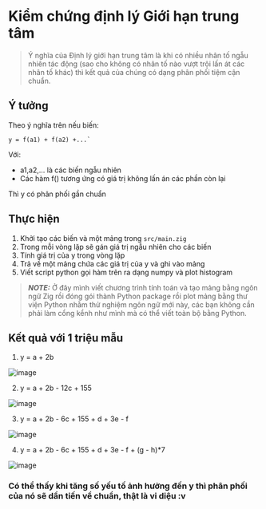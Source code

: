 # Kiểm chứng định lý Giới hạn trung tâm

> Ý nghĩa của Định lý giới hạn trung tâm là khi có nhiều nhân tố ngẫu nhiên tác động (sao cho không có nhân tố nào vượt trội lấn át các nhân tố khác) thì kết quả của chúng có dạng phân phối tiệm cận chuẩn.

## Ý tưởng
Theo ý nghĩa trên nếu biến:
```
y = f(a1) + f(a2) +...`
```
Với:
- a1,a2,... là các biến ngẫu nhiên
- Các hàm f() tương ứng có giá trị không lấn án các phần còn lại

Thì y có phân phối gần chuẩn

## Thực hiện
1. Khởi tạo các biến và một mảng trong `src/main.zig`
2. Trong mỗi vòng lặp sẽ gán giá trị ngẫu nhiên cho các biến
3. Tính giá trị của y trong vòng lặp 
4. Trả về một mảng chứa các giá trị của y và ghi vào mảng
5. Viết script python gọi hàm trên ra dạng numpy và plot histogram

> **_NOTE:_**  Ở đây mình viết chương trình tính toán và tạo mảng bằng ngôn ngữ Zig rồi đóng gói thành Python package rồi plot mảng bằng thư viện Python nhằm thử nghiệm ngôn ngữ mới này, các bạn không cần phải làm cồng kềnh như mình mà có thể viết toàn bộ bằng Python.

## Kết quả với 1 triệu mẫu

1. y = a + 2b

![image](https://user-images.githubusercontent.com/84069686/194537097-71a4f922-e5c6-4fdb-bb12-31b62184aafe.png)

2. y = a + 2b - 12c + 155

![image](https://user-images.githubusercontent.com/84069686/194537222-a6708c96-a4b2-4664-b278-3bc8ddf08d73.png)

3. y = a + 2b - 6c + 155 + d + 3e - f

![image](https://user-images.githubusercontent.com/84069686/194537330-ffb392c6-92a6-4318-b03d-80ca7498da53.png)

4. y = a + 2b - 6c + 155 + d + 3e - f + (g - h)*7

![image](https://user-images.githubusercontent.com/84069686/194537391-ada857c7-d73f-4b79-972e-174a61ad437c.png)

### Có thể thấy khi tăng số yếu tố ảnh hưởng đến y thì phân phối của nó sẽ dần tiến về chuẩn, thật là vi diệu :v
